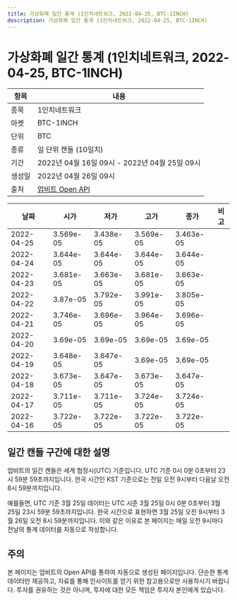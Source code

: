 ```yaml
---
title: 가상화폐 일간 통계 (1인치네트워크, 2022-04-25, BTC-1INCH)
description: 가상화폐 일간 통계 (1인치네트워크, 2022-04-25, BTC-1INCH)
---
```



가상화폐 일간 통계 (1인치네트워크, 2022-04-25, BTC-1INCH)
===

|항목|내용|
|--|--|
|종목|1인치네트워크|
|마켓|BTC-1INCH|
|단위|BTC|
|종류|일 단위 캔들 (10일치)|
|기간|2022년 04월 16일 09시 - 2022년 04월 25일 09시|
|생성일|2022년 04월 26일 09시|
|출처|[업비트 Open API](https://docs.upbit.com)|


|날짜|시가|저가|고가|종가|비고|
|--|--|--|--|--|--|
|2022-04-25|3.569e-05|3.438e-05|3.569e-05|3.463e-05|    |
|2022-04-24|3.644e-05|3.644e-05|3.644e-05|3.644e-05|    |
|2022-04-23|3.681e-05|3.663e-05|3.681e-05|3.663e-05|    |
|2022-04-22|3.87e-05|3.792e-05|3.991e-05|3.805e-05|    |
|2022-04-21|3.746e-05|3.696e-05|3.964e-05|3.696e-05|    |
|2022-04-20|3.69e-05|3.69e-05|3.69e-05|3.69e-05|    |
|2022-04-19|3.648e-05|3.647e-05|3.69e-05|3.69e-05|    |
|2022-04-18|3.673e-05|3.647e-05|3.673e-05|3.647e-05|    |
|2022-04-17|3.711e-05|3.711e-05|3.724e-05|3.724e-05|    |
|2022-04-16|3.722e-05|3.722e-05|3.722e-05|3.722e-05|    |


일간 캔들 구간에 대한 설명
---


업비트의 일간 캔들은 세계 협정시(UTC) 기준입니다. 
UTC 기준 0시 0분 0초부터 23시 59분 59초까지입니다. 
한국 시간인 KST 기준으로는 전일 오전 9시부터 다음날 오전 8시 59분까지입니다. 


예를들면, UTC 기준 3월 25일 데이터는 UTC 시준 3월 25일 0시 0분 0초부터 3월 25일 23시 59분 59초까지입니다. 
한국 시간으로 표현하면 3월 25일 오전 9시부터 3월 26일 오전 8시 59분까지입니다. 
이와 같은 이유로 본 페이지는 매일 오전 9시마다 전날의 통계 데이터를 자동으로 작성합니다. 


주의
---


본 페이지는 업비트의 Open API를 통하여 자동으로 생성된 페이지입니다. 
단순한 통계 데이터만 제공하고, 자료를 통해 인사이트를 얻기 위한 참고용으로만 사용하시기 바랍니다. 
투자를 권유하는 것은 아니며, 투자에 대한 모든 책임은 투자자 본인에게 있습니다. 
